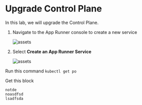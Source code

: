 # Upgrade Control Plane

In this lab, we will upgrade the Control Plane.

1. Navigate to the App Runner console to create a new service

   ![assets](/assets/navigate-to-apprunner.png)

2. Select **Create an App Runner Service**

   ![assets](/assets/apprunner-start.png)
   
Run this command `kubectl get po`

Get this block
```
notde
noasdfsd
lsadfsda
```
